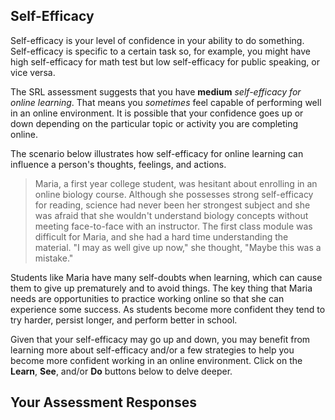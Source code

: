 ## Self-Efficacy

Self-efficacy is your level of confidence in your ability to do something. Self-efficacy is specific to a certain task so, for example, you might have high self-efficacy for math test but low self-efficacy for public speaking, or vice versa. 

The SRL assessment suggests that you have **medium** *self-efficacy for online learning*. That means you *sometimes* feel capable of performing well in an online environment. It is possible that your confidence goes up or down depending on the particular topic or activity you are completing online. 

The scenario below illustrates how self-efficacy for online learning can influence a person's thoughts, feelings, and actions.

> Maria, a first year college student, was hesitant about enrolling in an online biology course. Although she possesses strong self-efficacy for reading, science had never been her strongest subject and she was afraid that she wouldn't understand biology concepts without meeting face-to-face with an instructor. The first class module was difficult for Maria, and she had a hard time understanding the material. "I may as well give up now," she thought, "Maybe this was a mistake."

Students like Maria have many self-doubts when learning, which can cause them to give up prematurely and to avoid things. The key thing that Maria needs are opportunities to practice working online so that she can experience some success. As students become more confident they tend to try harder, persist longer, and perform better in school.

Given that your self-efficacy may go up and down, you may benefit from learning more about self-efficacy and/or a few strategies to help you become more confident working in an online environment. Click on the **Learn**, **See**, and/or **Do** buttons below to delve deeper.

## Your Assessment Responses
